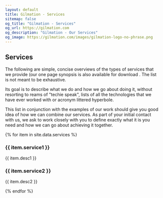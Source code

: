 ```yaml
---
layout: default
title: Gilmation - Services
sitemap: false
og_title: "Gilmation - Services"
og_url: https://gilmation.com
og_description: "Gilmation - Our Services"
og_image: https://gilmation.com/images/gilmation-logo-no-phrase.png
---
```

<div class="content-header"></div>
<div class="pure-g page-content">
  <div class="pure-u-1 block">
    <h2>Services</h2>
  </div>
</div>
<div class="pure-g page-content">
  <div class="pure-u-1 block">
      <p>The following are simple, concise overviews of the types of services that we provide (our one page synopsis is also available for download . The list is not meant to be exhaustive.</p>
      <p>Its goal is to describe what we do and how we go about doing it, without resorting to reams of "techie speak", lists of all the technologies that we have ever worked with or acronym littered hyperbole.</p>
      <p>This list in conjunction with the examples of our work should give you good idea of how we can combine our services. As part of your initial contact with us, we ask to work closely with you to define exactly what it is you need and how we can go about achieving it together.</p>
  </div>
</div>
{% for item in site.data.services %}
  <div class="pure-g page-content">
    <div class="pure-u-sm-1-2 pure-u-lg-1-2 block service">
      <h3>{{ item.service1 }}</h3>
      <p>{{ item.desc1 }}</p>
    </div>
    <div class="pure-u-sm-1-2 pure-u-lg-1-2 block service">
      <h3>{{ item.service2 }}</h3>
      <p>{{ item.desc2 }}</p>
    </div>
  </div>
{% endfor %}
<div class="pure-g page-content bottom-of-page-padding">
  <div class="pure-u-1 pure-u-lg-1-3 block">
  </div>
</div>
